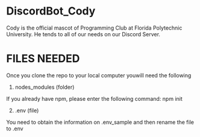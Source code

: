 # DiscordBot_Cody
Cody is the official mascot of Programming Club at Florida Polytechnic University. He tends to all of our needs on our Discord Server.

# FILES NEEDED

Once you clone the repo to your local computer youwill need the following

1) nodes_modules (folder)

If you already have npm, please enter the following command: npm init

2) .env (file)

You need to obtain the information on .env_sample and then rename the file to .env
